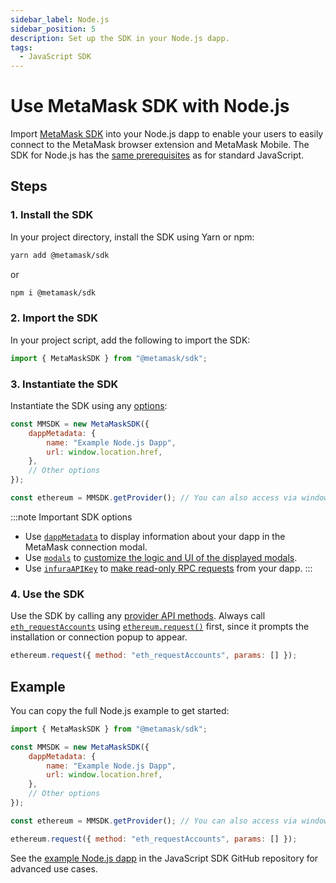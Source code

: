 ```yaml
---
sidebar_label: Node.js
sidebar_position: 5
description: Set up the SDK in your Node.js dapp.
tags:
  - JavaScript SDK
---
```


# Use MetaMask SDK with Node.js

Import [MetaMask SDK](../../../concepts/sdk/index.md) into your Node.js dapp to enable your users
to easily connect to the MetaMask browser extension and MetaMask Mobile.
The SDK for Node.js has the [same prerequisites](index.md#prerequisites) as for standard JavaScript.

## Steps

### 1. Install the SDK

In your project directory, install the SDK using Yarn or npm:

```bash
yarn add @metamask/sdk
```

or

```bash
npm i @metamask/sdk
```

### 2. Import the SDK

In your project script, add the following to import the SDK:

```javascript
import { MetaMaskSDK } from "@metamask/sdk";
```

### 3. Instantiate the SDK

Instantiate the SDK using any [options](../../../reference/sdk-js-options.md):

```javascript
const MMSDK = new MetaMaskSDK({
    dappMetadata: {
        name: "Example Node.js Dapp",
        url: window.location.href,
    },
    // Other options
});

const ethereum = MMSDK.getProvider(); // You can also access via window.ethereum
```

:::note Important SDK options
- Use [`dappMetadata`](../../../reference/sdk-js-options.md#dappmetadata) to display information
  about your dapp in the MetaMask connection modal.
- Use [`modals`](../../../reference/sdk-js-options.md#modals) to [customize the logic and UI of
  the displayed modals](../../display/custom-modals.md).
- Use [`infuraAPIKey`](../../../reference/sdk-js-options.md#infuraapikey) to
  [make read-only RPC requests](../../use-3rd-party-integrations/js-infura-api.md) from your dapp.
:::

### 4. Use the SDK

Use the SDK by calling any [provider API methods](../../../reference/provider-api.md).
Always call [`eth_requestAccounts`](/wallet/reference/eth_requestaccounts) using
[`ethereum.request()`](../../../reference/provider-api.md#ethereumrequestargs) first, since it
prompts the installation or connection popup to appear.

```javascript
ethereum.request({ method: "eth_requestAccounts", params: [] });
```

## Example

You can copy the full Node.js example to get started:

```javascript title="index.js"
import { MetaMaskSDK } from "@metamask/sdk";

const MMSDK = new MetaMaskSDK({
    dappMetadata: {
        name: "Example Node.js Dapp",
        url: window.location.href,
    },
    // Other options
});

const ethereum = MMSDK.getProvider(); // You can also access via window.ethereum

ethereum.request({ method: "eth_requestAccounts", params: [] });
```

See the [example Node.js dapp](https://github.com/MetaMask/metamask-sdk/tree/main/packages/examples/nodejs)
in the JavaScript SDK GitHub repository for advanced use cases.
